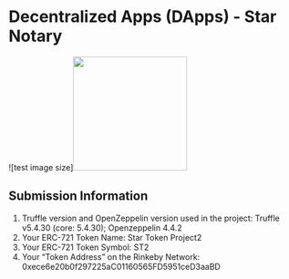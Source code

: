# Decentralized Apps (DApps) - Star Notary
![test image size]<img src="https://fullpath/assets/yourgif.gif" width="200" height="200">

## Submission Information
1. Truffle version and OpenZeppelin version used in the project: Truffle v5.4.30 (core: 5.4.30); Openzeppelin 4.4.2
2. Your ERC-721 Token Name: Star Token Project2
3. Your ERC-721 Token Symbol: ST2
4. Your “Token Address” on the Rinkeby Network: 0xece6e20b0f297225aC01160565FD5951ceD3aaBD
